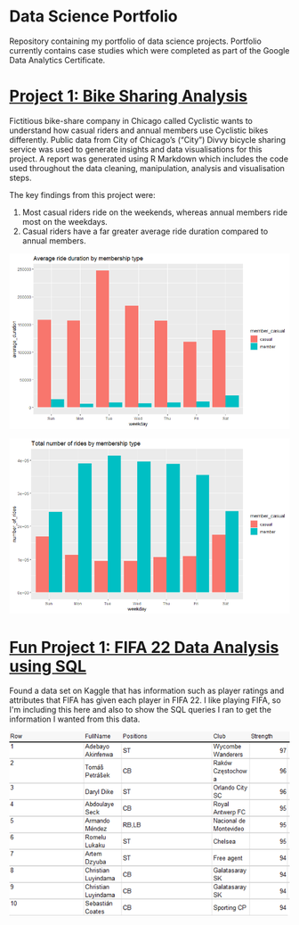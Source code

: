 # Data Science Portfolio 

Repository containing my portfolio of data science projects. Portfolio currently contains case studies which were completed as part of the Google Data Analytics Certificate.

# [Project 1: Bike Sharing Analysis](https://github.com/tsunheitai/Starter-projects/tree/main/Project%20-%20Bike%20Sharing%20Analysis)

Fictitious bike-share company in Chicago called Cyclistic wants to understand how casual riders and annual members use Cyclistic bikes differently. Public data from City of Chicago’s (“City”) Divvy bicycle sharing service was used to generate insights and data visualisations for this project. A report was generated using R Markdown which includes the code used throughout the data cleaning, manipulation, analysis and visualisation steps.

The key findings from this project were:
1. Most casual riders ride on the weekends, whereas annual members ride most on the weekdays.
2. Casual riders have a far greater average ride duration compared to annual members.

![](/images/average_ride_duration_by_membership_type.png)

![](/images/number_of_rides_by_membership_type.png)



# [Fun Project 1: FIFA 22 Data Analysis using SQL](https://github.com/tsunheitai/Starter-projects/tree/main/FIFA%2022%20Data%20Set)

Found a data set on Kaggle that has information such as player ratings and attributes that FIFA has given each player in FIFA 22. I like playing FIFA, so I'm including this here and also to show the SQL queries I ran to get the information I wanted from this data.

![](/images/top_10_strongest_players_fifa_22.jpg)
